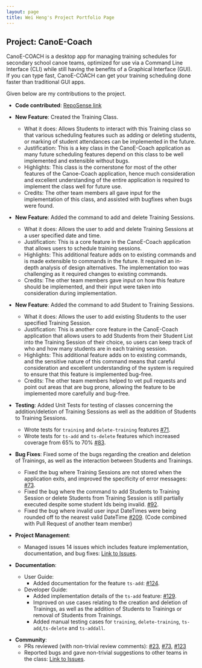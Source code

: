 ```yaml
---
layout: page
title: Wei Heng's Project Portfolio Page
---
```


## Project: CanoE-Coach

CanoE-COACH is a desktop app for managing training schedules for secondary school canoe teams, optimized for use via a Command Line Interface (CLI) while still having the benefits of a Graphical Interface (GUI). If you can type fast, CanoE-COACH can get your training scheduling done faster than traditional GUI apps.

Given below are my contributions to the project.

* **Code contributed**: [RepoSense link](https://nus-cs2103-ay2021s1.github.io/tp-dashboard/#breakdown=true&search=whleee&sort=groupTitle&sortWithin=title&since=2020-08-14&timeframe=commit&mergegroup=&groupSelect=groupByRepos&checkedFileTypes=docs~functional-code~test-code~other&tabOpen=true&tabType=authorship&tabAuthor=Whleee&tabRepo=AY2021S1-CS2103-F10-1%2Ftp%5Bmaster%5D&authorshipIsMergeGroup=false&authorshipFileTypes=docs~functional-code~test-code)

* **New Feature**: Created the Training Class.
  * What it does: Allows Students to interact with this Training class so that various scheduling features such as adding or deleting students, or marking of student attendances can be implemented in the future.
  * Justification: This is a key class in the CanoE-Coach application as many future scheduling features depend on this class to be well implemented and extensible without bugs.
  * Highlights: This class is the cornerstone for most of the other features of the Canoe-Coach application, hence much consideration and excellent understanding of the entire application is required to implement the class well for future use.
  * Credits: The other team members all gave input for the implementation of this class, and assisted with bugfixes when bugs were found.

* **New Feature**: Added the command to add and delete Training Sessions.
  * What it does: Allows the user to add and delete Training Sessions at a user specified date and time.
  * Justification: This is a core feature in the CanoE-Coach application that allows users to schedule training sessions.
  * Highlights: This additional feature adds on to existing commands and is made extensible to commands in the future. It required an in-depth analysis of design alternatives. The implementation too was challenging as it required changes to existing commands.
  * Credits: The other team members gave input on how this feature should be implemented, and their input were taken into consideration during implementation.
  
<div style="page-break-after: always;"></div>

* **New Feature**: Added the command to add Student to Training Sessions.
  * What it does: Allows the user to add existing Students to the user specified Training Session.
  * Justification: This is another core feature in the CanoE-Coach application that allows users to add Students from their Student List into the Training Session of their choice, so users can keep track of who and how many students are in each training session.
  * Highlights: This additional feature adds on to existing commands, and the sensitive nature of this command means that careful consideration and excellent understanding of the system is required to ensure that this feature is implemented bug-free.
  * Credits: The other team members helped to vet pull requests and point out areas that are bug prone, allowing the feature to be implemented more carefully and bug-free.
  
* **Testing**: Added Unit Tests for testing of classes concerning the addition/deletion of Training Sessions as well as the addition of Students to Training Sessions.
  * Wrote tests for `training` and `delete-training` features [\#71](https://github.com/AY2021S1-CS2103-F10-1/tp/pull/71).
  * Wrote tests for `ts-add` and `ts-delete` features which increased coverage from 65% to 70% [\#83](https://github.com/AY2021S1-CS2103-F10-1/tp/pull/83).
  
* **Bug Fixes**: Fixed some of the bugs regarding the creation and deletion of Trainings, as well as the interaction between Students and Trainings.
  * Fixed the bug where Training Sessions are not stored when the application exits, and improved the specificity of error messages: [\#73](https://github.com/AY2021S1-CS2103-F10-1/tp/pull/73).
  * Fixed the bug where the command to add Students to Training Session or delete Students from Training Session is still partially executed despite some student Ids being invalid. [\#92](https://github.com/AY2021S1-CS2103-F10-1/tp/pull/92).
  * Fixed the bug where invalid user input DateTimes were being rounded off to the nearest valid DateTime [\#209](https://github.com/AY2021S1-CS2103-F10-1/tp/pull/209). (Code combined with Pull Request of another team member)

* **Project Management**:
  * Managed issues 14 issues which includes feature implementation, documentation, and bug fixes: [Link to Issues](https://github.com/AY2021S1-CS2103-F10-1/tp/issues?q=is%3Aissue+assignee%3AWhleee+is%3Aclosed).
  
* **Documentation**:
  * User Guide:
    * Added documentation for the feature `ts-add`: [\#124](https://github.com/AY2021S1-CS2103-F10-1/tp/pull/124).
  * Developer Guide:
    * Added implementation details of the `ts-add` feature: [\#129](https://github.com/AY2021S1-CS2103-F10-1/tp/pull/129).
    * Improved on use cases relating to the creation and deletion of Trainings, as well as the addition of Students to Trainings or removal of Students from Trainings.
    * Added manual testing cases for `training`, `delete-training`, `ts-add`,`ts-delete` and `ts-addall`.

<div style="page-break-after: always;"></div>
    
* **Community**:
  * PRs reviewed (with non-trivial review comments): [\#23](https://github.com/AY2021S1-CS2103-F10-1/tp/pull/23), [\#73](https://github.com/AY2021S1-CS2103-F10-1/tp/pull/73), [\#123](https://github.com/AY2021S1-CS2103-F10-1/tp/pull/123)
  * Reported bugs and gave non-trivial suggestions to other teams in the class: [Link to Issues](https://github.com/Whleee/ped/issues).
 
